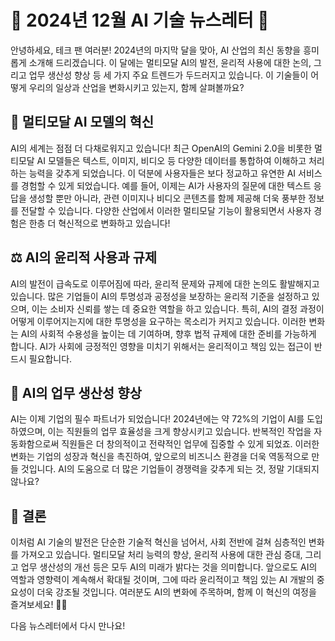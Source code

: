 # 🎉 2024년 12월 AI 기술 뉴스레터 🎉

안녕하세요, 테크 팬 여러분! 2024년의 마지막 달을 맞아, AI 산업의 최신 동향을 흥미롭게 소개해 드리겠습니다. 이 달에는 멀티모달 AI의 발전, 윤리적 사용에 대한 논의, 그리고 업무 생산성 향상 등 세 가지 주요 트렌드가 두드러지고 있습니다. 이 기술들이 어떻게 우리의 일상과 산업을 변화시키고 있는지, 함께 살펴볼까요?

## 🧠 멀티모달 AI 모델의 혁신

AI의 세계는 점점 더 다채로워지고 있습니다! 최근 OpenAI의 Gemini 2.0을 비롯한 멀티모달 AI 모델들은 텍스트, 이미지, 비디오 등 다양한 데이터를 통합하여 이해하고 처리하는 능력을 갖추게 되었습니다. 이 덕분에 사용자들은 보다 정교하고 유연한 AI 서비스를 경험할 수 있게 되었습니다. 예를 들어, 이제는 AI가 사용자의 질문에 대한 텍스트 응답을 생성할 뿐만 아니라, 관련 이미지나 비디오 콘텐츠를 함께 제공해 더욱 풍부한 정보를 전달할 수 있습니다. 다양한 산업에서 이러한 멀티모달 기능이 활용되면서 사용자 경험은 한층 더 혁신적으로 변화하고 있습니다!

## ⚖️ AI의 윤리적 사용과 규제

AI의 발전이 급속도로 이루어짐에 따라, 윤리적 문제와 규제에 대한 논의도 활발해지고 있습니다. 많은 기업들이 AI의 투명성과 공정성을 보장하는 윤리적 기준을 설정하고 있으며, 이는 소비자 신뢰를 쌓는 데 중요한 역할을 하고 있습니다. 특히, AI의 결정 과정이 어떻게 이루어지는지에 대한 투명성을 요구하는 목소리가 커지고 있습니다. 이러한 변화는 AI의 사회적 수용성을 높이는 데 기여하며, 향후 법적 규제에 대한 준비를 가능하게 합니다. AI가 사회에 긍정적인 영향을 미치기 위해서는 윤리적이고 책임 있는 접근이 반드시 필요합니다.

## 🚀 AI의 업무 생산성 향상

AI는 이제 기업의 필수 파트너가 되었습니다! 2024년에는 약 72%의 기업이 AI를 도입하였으며, 이는 직원들의 업무 효율성을 크게 향상시키고 있습니다. 반복적인 작업을 자동화함으로써 직원들은 더 창의적이고 전략적인 업무에 집중할 수 있게 되었죠. 이러한 변화는 기업의 성장과 혁신을 촉진하여, 앞으로의 비즈니스 환경을 더욱 역동적으로 만들 것입니다. AI의 도움으로 더 많은 기업들이 경쟁력을 갖추게 되는 것, 정말 기대되지 않나요?

## 🌟 결론

이처럼 AI 기술의 발전은 단순한 기술적 혁신을 넘어서, 사회 전반에 걸쳐 심층적인 변화를 가져오고 있습니다. 멀티모달 처리 능력의 향상, 윤리적 사용에 대한 관심 증대, 그리고 업무 생산성의 개선 등은 모두 AI의 미래가 밝다는 것을 의미합니다. 앞으로도 AI의 역할과 영향력이 계속해서 확대될 것이며, 그에 따라 윤리적이고 책임 있는 AI 개발의 중요성이 더욱 강조될 것입니다. 여러분도 AI의 변화에 주목하며, 함께 이 혁신의 여정을 즐겨보세요! 🚀✨

다음 뉴스레터에서 다시 만나요!